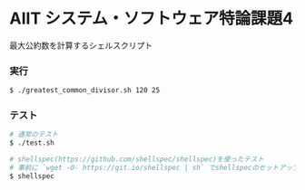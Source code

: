 # AIIT システム・ソフトウェア特論課題4

最大公約数を計算するシェルスクリプト

### 実行

```bash
$ ./greatest_common_divisor.sh 120 25
```

### テスト

```bash
# 通常のテスト
$ ./test.sh

# shellspec(https://github.com/shellspec/shellspec)を使ったテスト
# 事前に `wget -O- https://git.io/shellspec | sh` でshellspecのセットアップが必要
$ shellspec
```
